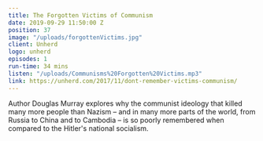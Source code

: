 ```yaml
---
title: The Forgotten Victims of Communism
date: 2019-09-29 11:50:00 Z
position: 37
image: "/uploads/forgottenVictims.jpg"
client: Unherd
logo: unherd
episodes: 1
run-time: 34 mins
listen: "/uploads/Communisms%20Forgotten%20Victims.mp3"
link: https://unherd.com/2017/11/dont-remember-victims-communism/
---
```


Author Douglas Murray explores why the communist ideology that killed many more people than Nazism – and in many more parts of the world, from Russia to China and to Cambodia – is so poorly remembered when compared to the Hitler's national socialism.